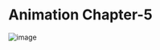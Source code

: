 # Animation Chapter-5

![image](https://github.com/byelaney/Swift-4.2-Guide/blob/master/Animations/Chap-2/chap-5-a.gif)
